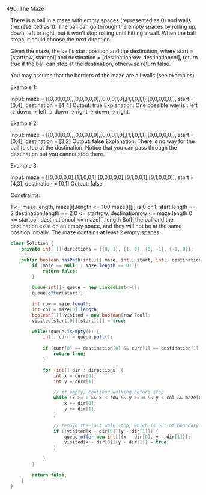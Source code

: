 490. The Maze

There is a ball in a maze with empty spaces (represented as 0) and walls (represented as 1). The ball can go through the empty spaces by rolling up, down, left or right, but it won't stop rolling until hitting a wall. When the ball stops, it could choose the next direction.

Given the maze, the ball's start position and the destination, where start = [startrow, startcol] and destination = [destinationrow, destinationcol], return true if the ball can stop at the destination, otherwise return false.

You may assume that the borders of the maze are all walls (see examples).

 Example 1:

Input: maze = [[0,0,1,0,0],[0,0,0,0,0],[0,0,0,1,0],[1,1,0,1,1],[0,0,0,0,0]], start = [0,4], destination = [4,4]
Output: true
Explanation: One possible way is : left -> down -> left -> down -> right -> down -> right.

Example 2:

Input: maze = [[0,0,1,0,0],[0,0,0,0,0],[0,0,0,1,0],[1,1,0,1,1],[0,0,0,0,0]], start = [0,4], destination = [3,2]
Output: false
Explanation: There is no way for the ball to stop at the destination. Notice that you can pass through the destination but you cannot stop there.

Example 3:

Input: maze = [[0,0,0,0,0],[1,1,0,0,1],[0,0,0,0,0],[0,1,0,0,1],[0,1,0,0,0]], start = [4,3], destination = [0,1]
Output: false


Constraints:

1 <= maze.length, maze[i].length <= 100
maze[i][j] is 0 or 1.
start.length == 2
destination.length == 2
0 <= startrow, destinationrow <= maze.length
0 <= startcol, destinationcol <= maze[i].length
Both the ball and the destination exist on an empty space, and they will not be at the same position initially.
The maze contains at least 2 empty spaces.

```java
class Solution {
    private int[][] directions = {{0, 1}, {1, 0}, {0, -1}, {-1, 0}};

    public boolean hasPath(int[][] maze, int[] start, int[] destination) {
        if (maze == null || maze.length == 0) {
            return false;
        }

        Queue<int[]> queue = new LinkedList<>();
        queue.offer(start);

        int row = maze.length;
        int col = maze[0].length;
        boolean[][] visited = new boolean[row][col];
        visited[start[0]][start[1]] = true;

        while(!queue.isEmpty()) {
            int[] curr = queue.poll();
            
            if (curr[0] == destination[0] && curr[1] == destination[1]) {
                return true;
            }

            for (int[] dir : directions) {
                int x = curr[0];
                int y = curr[1];

                // if empty, continue walking before stop
                while (x >= 0 && x < row && y >= 0 && y < col && maze[x][y] == 0) {
                    x += dir[0];
                    y += dir[1];
                }

                // remove the last walk stop, which is out of boundary
                if (!visited[x - dir[0]][y - dir[1]]) {
                    queue.offer(new int[]{x - dir[0], y - dir[1]});
                    visited[x - dir[0]][y - dir[1]] = true;
                }

            }
        }

        return false;
    }
}
```

